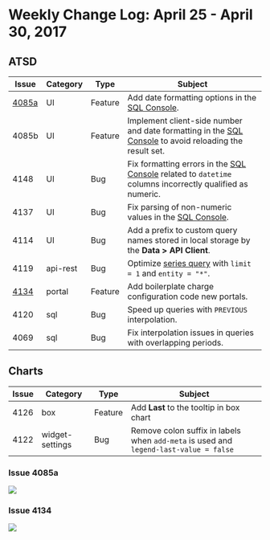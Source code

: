 # Weekly Change Log: April 25 - April 30, 2017

## ATSD

| Issue| Category    | Type    | Subject                                                             |
|------|-------------|---------|---------------------------------------------------------------------|
| [4085a](#issue-4085a) | UI | Feature | Add date formatting options in the [SQL Console](../../sql/sql-console.md). |
| 4085b | UI | Feature | Implement client-side number and date formatting in the [SQL Console](../../sql/sql-console.md) to avoid reloading the result set. |
| 4148 | UI | Bug | Fix formatting errors in the [SQL Console](../../sql/sql-console.md) related to `datetime` columns incorrectly qualified as numeric. |
| 4137 | UI | Bug | Fix parsing of non-numeric values in the [SQL Console](../../sql/sql-console.md). |
| 4114 | UI | Bug | Add a prefix to custom query names stored in local storage by the **Data > API Client**.  |
| 4119 | api-rest | Bug | Optimize [series query](../../api/data/series/query.md) with `limit = 1` and `entity = "*"`. |
| [4134](#issue-4134) | portal | Feature | Add boilerplate charge configuration code new portals. |
| 4120 | sql | Bug | Speed up queries with `PREVIOUS` interpolation. |
| 4069 | sql | Bug | Fix interpolation issues in queries with overlapping periods. |

## Charts

| Issue| Category    | Type    | Subject                                                             |
|------|-------------|---------|---------------------------------------------------------------------|
| 4126 | box | Feature | Add **Last** to the tooltip in box chart |
| 4122 | widget-settings | Bug | Remove colon suffix in labels when `add-meta` is used and `legend-last-value = false` |

### Issue 4085a

![](./Images/Figure1.png)

### Issue 4134

![](./Images/Figure2.png)